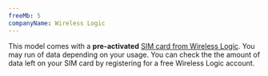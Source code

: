 ```yaml
---
freeMb: 5
companyName: Wireless Logic
---
```


This model comes with a **pre-activated**
[SIM card from Wireless Logic](https://www.wirelesslogic.com/simclaim/nsctrial/).
You may run of data depending on your usage. You can check the the amount of
data left on your SIM card by registering for a free Wireless Logic account.
